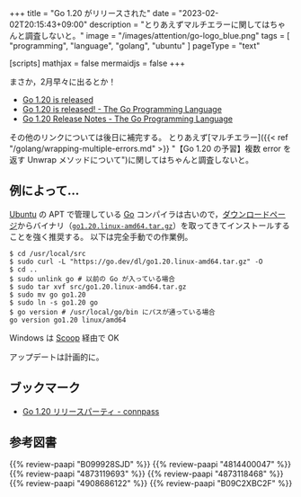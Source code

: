 +++
title = "Go 1.20 がリリースされた"
date =  "2023-02-02T20:15:43+09:00"
description = "とりあえずマルチエラーに関してはちゃんと調査しないと。"
image = "/images/attention/go-logo_blue.png"
tags  = [ "programming", "language", "golang", "ubuntu" ]
pageType = "text"

[scripts]
  mathjax = false
  mermaidjs = false
+++

まさか，2月早々に出るとか！

- [Go 1.20 is released](https://groups.google.com/g/golang-announce/c/QMK8IQALDvA)
- [Go 1.20 is released! - The Go Programming Language](https://go.dev/blog/go1.20)
- [Go 1.20 Release Notes - The Go Programming Language](https://go.dev/doc/go1.20)

その他のリンクについては後日に補完する。
とりあえず[マルチエラー]({{< ref "/golang/wrapping-multiple-errors.md" >}} "【Go 1.20 の予習】複数 error を返す Unwrap メソッドについて")に関してはちゃんと調査しないと。

## 例によって...

[Ubuntu] の APT で管理している [Go] コンパイラは古いので，[ダウンロードページ](https://go.dev/dl/ "Downloads - go.dev")からバイナリ（[`go1.20.linux-amd64.tar.gz`](https://go.dev/dl/go1.20.linux-amd64.tar.gz)）を取ってきてインストールすることを強く推奨する。
以下は完全手動での作業例。

```text
$ cd /usr/local/src
$ sudo curl -L "https://go.dev/dl/go1.20.linux-amd64.tar.gz" -O
$ cd ..
$ sudo unlink go # 以前の Go が入っている場合
$ sudo tar xvf src/go1.20.linux-amd64.tar.gz
$ sudo mv go go1.20
$ sudo ln -s go1.20 go
$ go version # /usr/local/go/bin にパスが通っている場合
go version go1.20 linux/amd64
```

Windows は [Scoop] 経由で OK

アップデートは計画的に。

## ブックマーク

- [Go 1.20 リリースパーティ - connpass](https://gocon.connpass.com/event/273096/)

[Go]: https://go.dev/
[Ubuntu]: https://www.ubuntu.com/ "The leading operating system for PCs, IoT devices, servers and the cloud | Ubuntu"
[Scoop]: https://scoop.sh/

## 参考図書

{{% review-paapi "B099928SJD" %}} <!-- プログラミング言語Go -->
{{% review-paapi "4814400047" %}} <!-- 初めてのGo言語 -->
{{% review-paapi "4873119693" %}} <!-- 実用 Go 言語 -->
{{% review-paapi "4873118468" %}} <!-- Go言語による並行処理 -->
{{% review-paapi "4908686122" %}} <!-- Goならわかるシステムプログラミング 第2版 -->
{{% review-paapi "B09C2XBC2F" %}} <!-- Golang Tシャツ -->
